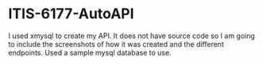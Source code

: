 # ITIS-6177-AutoAPI

I used xmysql to create my API. It does not have source code so I am going to include the screenshots of how it was created and the different endpoints. Used a sample mysql database to use. 
